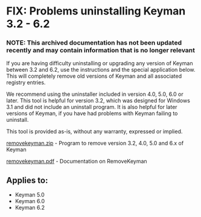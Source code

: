 # FIX: Problems uninstalling Keyman 3.2 - 6.2

### **NOTE**: This archived documentation has not been updated recently and may contain information that is no longer relevant


<p>If you are having difficulty uninstalling or upgrading any version of Keyman between 3.2 and 6.2, use the instructions and the special application below. This will completely remove old versions of Keyman and all associated registry entries.</p>

<p> We recommend using the uninstaller included in version 4.0, 5.0, 6.0 or later.  This tool is helpful for version 3.2, which was designed for Windows 3.1 and did not include an uninstall program. It is also helpful for later versions of Keyman, if you have had problems with Keyman failing to uninstall.</p>

<p>This tool is provided as-is, without any warranty, expressed or implied.</p>

<p><a href='assets/kb0008/removekeyman.zip'>removekeyman.zip</a> - Program to remove version 3.2, 4.0, 5.0 and 6.x of Keyman</p>
<p><a href='assets/kb0008/removekeyman.pdf'>removekeyman.pdf</a> - Documentation on RemoveKeyman</p>


## Applies to:
 * Keyman 5.0
 * Keyman 6.0
 * Keyman 6.2

